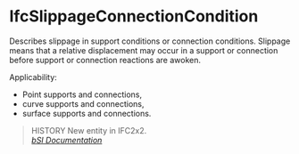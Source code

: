 IfcSlippageConnectionCondition
==============================
Describes slippage in support conditions or connection conditions. Slippage
means that a relative displacement may occur in a support or connection before
support or connection reactions are awoken.  
  
Applicability:  
  
* Point supports and connections,  
* curve supports and connections,  
* surface supports and connections.  
  
> HISTORY  New entity in IFC2x2.  
[ _bSI
Documentation_](https://standards.buildingsmart.org/IFC/DEV/IFC4_2/FINAL/HTML/schema/ifcstructuralloadresource/lexical/ifcslippageconnectioncondition.htm)



